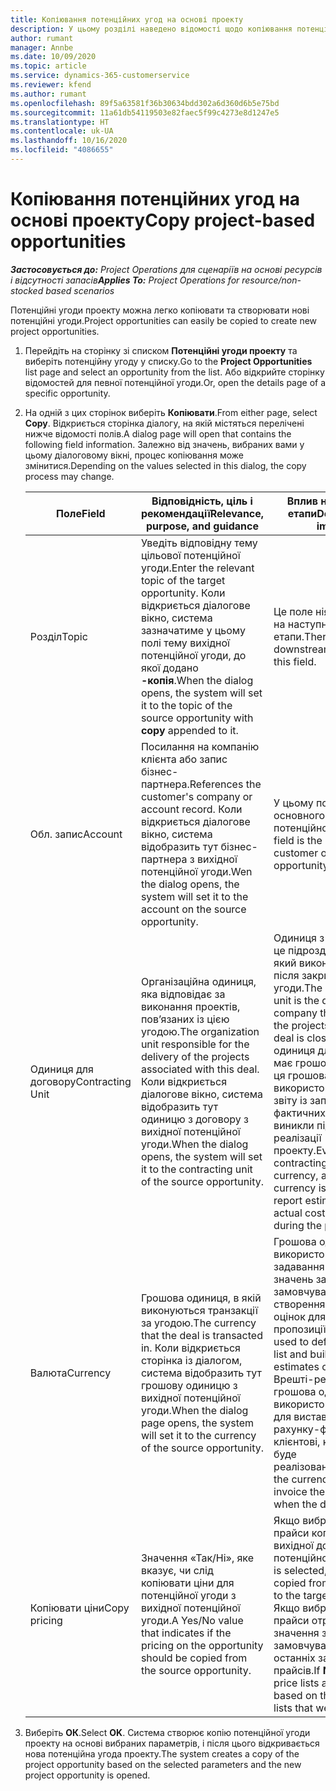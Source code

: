 ```yaml
---
title: Копіювання потенційних угод на основі проекту
description: У цьому розділі наведено відомості щодо копіювання потенційних угод на основі проектів у Project Operations.
author: rumant
manager: Annbe
ms.date: 10/09/2020
ms.topic: article
ms.service: dynamics-365-customerservice
ms.reviewer: kfend
ms.author: rumant
ms.openlocfilehash: 89f5a63581f36b30634bdd302a6d360d6b5e75bd
ms.sourcegitcommit: 11a61db54119503e82faec5f99c4273e8d1247e5
ms.translationtype: HT
ms.contentlocale: uk-UA
ms.lasthandoff: 10/16/2020
ms.locfileid: "4086655"
---
```

# <a name="copy-project-based-opportunities"></a><span data-ttu-id="e5100-103">Копіювання потенційних угод на основі проекту</span><span class="sxs-lookup"><span data-stu-id="e5100-103">Copy project-based opportunities</span></span>

<span data-ttu-id="e5100-104">_**Застосовується до:** Project Operations для сценаріїв на основі ресурсів і відсутності запасів_</span><span class="sxs-lookup"><span data-stu-id="e5100-104">_**Applies To:** Project Operations for resource/non-stocked based scenarios_</span></span>


<span data-ttu-id="e5100-105">Потенційні угоди проекту можна легко копіювати та створювати нові потенційні угоди.</span><span class="sxs-lookup"><span data-stu-id="e5100-105">Project opportunities can easily be copied to create new project opportunities.</span></span> 

1. <span data-ttu-id="e5100-106">Перейдіть на сторінку зі списком **Потенційні угоди проекту** та виберіть потенційну угоду у списку.</span><span class="sxs-lookup"><span data-stu-id="e5100-106">Go to the **Project Opportunities** list page and select an opportunity from the list.</span></span> <span data-ttu-id="e5100-107">Або відкрийте сторінку відомостей для певної потенційної угоди.</span><span class="sxs-lookup"><span data-stu-id="e5100-107">Or, open the details page of a specific opportunity.</span></span> 
2. <span data-ttu-id="e5100-108">На одній з цих сторінок виберіть **Копіювати**.</span><span class="sxs-lookup"><span data-stu-id="e5100-108">From either page, select **Copy**.</span></span> <span data-ttu-id="e5100-109">Відкриється сторінка діалогу, на якій містяться перелічені нижче відомості полів.</span><span class="sxs-lookup"><span data-stu-id="e5100-109">A dialog page will open that contains the following field information.</span></span> <span data-ttu-id="e5100-110">Залежно від значень, вибраних вами у цьому діалоговому вікні, процес копіювання може змінитися.</span><span class="sxs-lookup"><span data-stu-id="e5100-110">Depending on the values selected in this dialog, the copy process may change.</span></span>

    | <span data-ttu-id="e5100-111">**Поле**</span><span class="sxs-lookup"><span data-stu-id="e5100-111">**Field**</span></span> | <span data-ttu-id="e5100-112">**Відповідність, ціль і рекомендації**</span><span class="sxs-lookup"><span data-stu-id="e5100-112">**Relevance, purpose, and guidance**</span></span> | <span data-ttu-id="e5100-113">**Вплив на наступні етапи**</span><span class="sxs-lookup"><span data-stu-id="e5100-113">**Downstream impact**</span></span> |
    | --- | --- | --- |
    | <span data-ttu-id="e5100-114">Розділ</span><span class="sxs-lookup"><span data-stu-id="e5100-114">Topic</span></span> | <span data-ttu-id="e5100-115">Уведіть відповідну тему цільової потенційної угоди.</span><span class="sxs-lookup"><span data-stu-id="e5100-115">Enter the relevant topic of the target opportunity.</span></span> <span data-ttu-id="e5100-116">Коли відкриється діалогове вікно, система зазначатиме у цьому полі тему вихідної потенційної угоди, до якої додано **-копія**.</span><span class="sxs-lookup"><span data-stu-id="e5100-116">When the dialog opens, the system will set it to the topic of the source opportunity with **copy** appended to it.</span></span> | <span data-ttu-id="e5100-117">Це поле ніяк не впливає на наступні етапи.</span><span class="sxs-lookup"><span data-stu-id="e5100-117">There's no downstream impact for this field.</span></span> |
    | <span data-ttu-id="e5100-118">Обл. запис</span><span class="sxs-lookup"><span data-stu-id="e5100-118">Account</span></span> | <span data-ttu-id="e5100-119">Посилання на компанію клієнта або запис бізнес-партнера.</span><span class="sxs-lookup"><span data-stu-id="e5100-119">References the customer's company or account record.</span></span> <span data-ttu-id="e5100-120">Коли відкриється діалогове вікно, система відобразить тут бізнес-партнера з вихідної потенційної угоди.</span><span class="sxs-lookup"><span data-stu-id="e5100-120">Wen the dialog opens, the system will set it to the account on the source opportunity.</span></span> | <span data-ttu-id="e5100-121">У цьому полі вказано основного клієнта потенційної угоди.</span><span class="sxs-lookup"><span data-stu-id="e5100-121">This field is the primary customer on the opportunity.</span></span> |
    | <span data-ttu-id="e5100-122">Одиниця для договору</span><span class="sxs-lookup"><span data-stu-id="e5100-122">Contracting Unit</span></span> | <span data-ttu-id="e5100-123">Організаційна одиниця, яка відповідає за виконання проектів, пов’язаних із цією угодою.</span><span class="sxs-lookup"><span data-stu-id="e5100-123">The organization unit responsible for the delivery of the projects associated with this deal.</span></span> <span data-ttu-id="e5100-124">Коли відкриється діалогове вікно, система відобразить тут одиницю з договору з вихідної потенційної угоди.</span><span class="sxs-lookup"><span data-stu-id="e5100-124">When the dialog opens, the system will set it to the contracting unit of the source opportunity.</span></span> | <span data-ttu-id="e5100-125">Одиниця з договору — це підрозділ компанії, який виконує проекти після закриття угоди.</span><span class="sxs-lookup"><span data-stu-id="e5100-125">The contracting unit is the division of the company that executes the projects after the deal is closed.</span></span> <span data-ttu-id="e5100-126">Кожна одиниця для договору має грошову одиницю, і ця грошова одиниця використовується для звіту із запланованих і фактичних витрат, що виникли під час реалізації проекту.</span><span class="sxs-lookup"><span data-stu-id="e5100-126">Every contracting unit has a currency, and this currency is used to report estimated and actual costs incurred during the project.</span></span> |
    | <span data-ttu-id="e5100-127">Валюта</span><span class="sxs-lookup"><span data-stu-id="e5100-127">Currency</span></span> | <span data-ttu-id="e5100-128">Грошова одиниця, в якій виконуються транзакції за угодою.</span><span class="sxs-lookup"><span data-stu-id="e5100-128">The currency that the deal is transacted in.</span></span> <span data-ttu-id="e5100-129">Коли відкриється сторінка із діалогом, система відобразить тут грошову одиницю з вихідної потенційної угоди.</span><span class="sxs-lookup"><span data-stu-id="e5100-129">When the dialog page opens, the system will set it to the currency of the source opportunity.</span></span> | <span data-ttu-id="e5100-130">Грошова одиниця використовується для задавання у прайсі значень за замовчуванням та створення фінансових оцінок для цінової пропозиції.</span><span class="sxs-lookup"><span data-stu-id="e5100-130">Currency is used to default a price list and build financial estimates on the quote.</span></span> <span data-ttu-id="e5100-131">Врешті-решт, ця грошова одиниця використовуватиметься для виставлення рахунку-фактури клієнтові, коли угоду буде реалізовано.</span><span class="sxs-lookup"><span data-stu-id="e5100-131">Eventually, the currency is used to invoice the customer when the deal is won.</span></span> |
    | <span data-ttu-id="e5100-132">Копіювати ціни</span><span class="sxs-lookup"><span data-stu-id="e5100-132">Copy pricing</span></span> | <span data-ttu-id="e5100-133">Значення «Так/Ні», яке вказує, чи слід копіювати ціни для потенційної угоди з вихідної потенційної угоди.</span><span class="sxs-lookup"><span data-stu-id="e5100-133">A Yes/No value that indicates if the pricing on the opportunity should be copied from the source opportunity.</span></span> | <span data-ttu-id="e5100-134">Якщо вибрано **Так** , прайси копіюються з вихідної до кінцевої потенційної угоди.</span><span class="sxs-lookup"><span data-stu-id="e5100-134">If **Yes** is selected, price lists are copied from the source to the target opportunity.</span></span> <span data-ttu-id="e5100-135">Якщо вибрано **Ні** , прайси отримають значення за замовчуванням з останніх заданих прайсів.</span><span class="sxs-lookup"><span data-stu-id="e5100-135">If **No** is selected, price lists are defaulted based on the latest price lists that were set up.</span></span> |

3. <span data-ttu-id="e5100-136">Виберіть **ОК**.</span><span class="sxs-lookup"><span data-stu-id="e5100-136">Select **OK**.</span></span> <span data-ttu-id="e5100-137">Система створює копію потенційної угоди проекту на основі вибраних параметрів, і після цього відкривається нова потенційна угода проекту.</span><span class="sxs-lookup"><span data-stu-id="e5100-137">The system creates a copy of the project opportunity based on the selected parameters and the new project opportunity is opened.</span></span>
